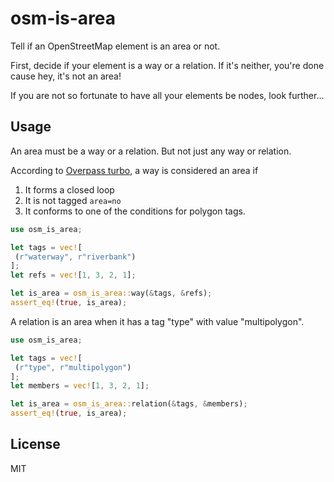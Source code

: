 # osm-is-area

Tell if an OpenStreetMap element is an area or not. 

First, decide if your element is a way or a relation. If it's neither, you're done cause hey, it's not an area! 

If you are not so fortunate to have all your elements be nodes, look further...

## Usage

An area must be a way or a relation. But not just any way or relation.

According to [Overpass turbo](https://wiki.openstreetmap.org/wiki/Overpass_turbo/Polygon_Features), a way is considered an area if 
  1. It forms a closed loop
  2. It is not tagged `area=no`
  3. It conforms to one of the conditions for polygon tags.

```rust
use osm_is_area;

let tags = vec![
 (r"waterway", r"riverbank")
];
let refs = vec![1, 3, 2, 1];

let is_area = osm_is_area::way(&tags, &refs);
assert_eq!(true, is_area);
```

A relation is an area when it has a tag "type" with value "multipolygon".
```rust
use osm_is_area;

let tags = vec![
 (r"type", r"multipolygon")
];
let members = vec![1, 3, 2, 1];

let is_area = osm_is_area::relation(&tags, &members);
assert_eq!(true, is_area);
```

## License

MIT
